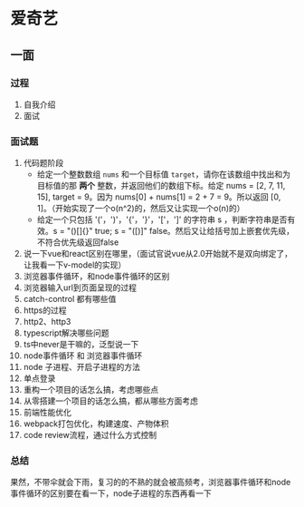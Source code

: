 # 爱奇艺

## 一面

### 过程
1. 自我介绍
2. 面试

### 面试题
1. 代码题阶段
   - 给定一个整数数组 `nums` 和一个目标值 `target`，请你在该数组中找出和为目标值的那 **两个** 整数，并返回他们的数组下标。给定 nums = [2, 7, 11, 15], target = 9。因为 nums[0] + nums[1] = 2 + 7 = 9。所以返回 [0, 1]。（开始实现了一个o(n^2)的，然后又让实现一个o(n)的）
   - 给定一个只包括 '('，')'，'{'，'}'，'['，']' 的字符串 s ，判断字符串是否有效。s = "()[]{}" true; s = "([)]" false。然后又让给括号加上嵌套优先级，不符合优先级返回false
2. 说一下vue和react区别在哪里，（面试官说vue从2.0开始就不是双向绑定了，让我看一下v-model的实现）
3. 浏览器事件循环，和node事件循环的区别
4. 浏览器输入url到页面呈现的过程
5. catch-control 都有哪些值
6. https的过程
7. http2、http3
8. typescript解决哪些问题
9. ts中never是干嘛的，泛型说一下
10. node事件循环 和 浏览器事件循环
11. node 子进程、开启子进程的方法
12. 单点登录
13. 重构一个项目的话怎么搞，考虑哪些点
14. 从零搭建一个项目的话怎么搞，都从哪些方面考虑
15. 前端性能优化
16. webpack打包优化，构建速度、产物体积
17. code review流程，通过什么方式控制

### 总结

果然，不带伞就会下雨，复习的的不熟的就会被高频考，浏览器事件循环和node事件循环的区别要在看一下，node子进程的东西再看一下